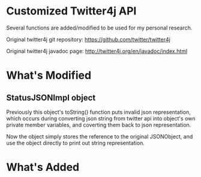 # Customized Twitter4j API

Several functions are added/modified to be used for my personal research.

Original twitter4j git repository: https://github.com/twitter/twitter4j

Original twitter4j javadoc page: http://twitter4j.org/en/javadoc/index.html


# What's Modified

## StatusJSONImpl object

Previously this object's toString() function puts invalid json representation,
which occurs during converting json string from twitter api into object's own
private member variables, and coverting them back to json representation.

Now the object simply stores the reference to the original JSONObject, and use
the object directly to print out string representation.


# What's Added

